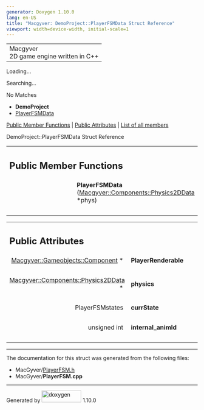 ```yaml
---
generator: Doxygen 1.10.0
lang: en-US
title: "Macgyver: DemoProject::PlayerFSMData Struct Reference"
viewport: width=device-width, initial-scale=1
---
```


<div id="top">

<div id="titlearea">

<table data-cellspacing="0" data-cellpadding="0">
<colgroup>
<col style="width: 100%" />
</colgroup>
<tbody>
<tr id="projectrow" class="odd">
<td id="projectalign"><div id="projectname">
Macgyver
</div>
<div id="projectbrief">
2D game engine written in C++
</div></td>
</tr>
</tbody>
</table>

</div>

<div id="main-nav">

</div>

<div id="MSearchSelectWindow"
onmouseover="return searchBox.OnSearchSelectShow()"
onmouseout="return searchBox.OnSearchSelectHide()"
onkeydown="return searchBox.OnSearchSelectKey(event)">

</div>

<div id="MSearchResultsWindow">

<div id="MSearchResults">

<div class="SRPage">

<div id="SRIndex">

<div id="SRResults">

</div>

<div id="Loading" class="SRStatus">

Loading...

</div>

<div id="Searching" class="SRStatus">

Searching...

</div>

<div id="NoMatches" class="SRStatus">

No Matches

</div>

</div>

</div>

</div>

</div>

<div id="nav-path" class="navpath">

- **DemoProject**
- <a href="struct_demo_project_1_1_player_f_s_m_data.html"
  class="el">PlayerFSMData</a>

</div>

</div>

<div class="header">

<div class="summary">

[Public Member Functions](#pub-methods) \| [Public
Attributes](#pub-attribs) \| [List of all
members](struct_demo_project_1_1_player_f_s_m_data-members.html)

</div>

<div class="headertitle">

<div class="title">

DemoProject::PlayerFSMData Struct Reference

</div>

</div>

</div>

<div class="contents">

<table class="memberdecls">
<colgroup>
<col style="width: 50%" />
<col style="width: 50%" />
</colgroup>
<tbody>
<tr class="odd heading">
<td colspan="2"><h2 id="public-member-functions"
class="groupheader"><span id="pub-methods"></span> Public Member
Functions</h2></td>
</tr>
<tr id="r_a473a00d30564ec39afa6126ef6d952ee"
class="even memitem:a473a00d30564ec39afa6126ef6d952ee">
<td class="memItemLeft" style="text-align: right;"
data-valign="top"><span id="a473a00d30564ec39afa6126ef6d952ee"></span>
 </td>
<td class="memItemRight"
data-valign="bottom"><strong>PlayerFSMData</strong> (<a
href="struct_macgyver_1_1_components_1_1_physics2_d_data.html"
class="el">Macgyver::Components::Physics2DData</a> *phys)</td>
</tr>
<tr class="odd separator:a473a00d30564ec39afa6126ef6d952ee">
<td colspan="2" class="memSeparator"> </td>
</tr>
</tbody>
</table>

<table class="memberdecls">
<colgroup>
<col style="width: 50%" />
<col style="width: 50%" />
</colgroup>
<tbody>
<tr class="odd heading">
<td colspan="2"><h2 id="public-attributes" class="groupheader"><span
id="pub-attribs"></span> Public Attributes</h2></td>
</tr>
<tr id="r_aadfced4e471ea86be310db37d096d7cb"
class="even memitem:aadfced4e471ea86be310db37d096d7cb">
<td class="memItemLeft" style="text-align: right;"
data-valign="top"><span id="aadfced4e471ea86be310db37d096d7cb"></span>
<a href="class_macgyver_1_1_gameobjects_1_1_component.html"
class="el">Macgyver::Gameobjects::Component</a> * </td>
<td class="memItemRight"
data-valign="bottom"><strong>PlayerRenderable</strong></td>
</tr>
<tr class="odd separator:aadfced4e471ea86be310db37d096d7cb">
<td colspan="2" class="memSeparator"> </td>
</tr>
<tr id="r_ace02f2badab87b98ea35d70969fbf8c8"
class="even memitem:ace02f2badab87b98ea35d70969fbf8c8">
<td class="memItemLeft" style="text-align: right;"
data-valign="top"><span id="ace02f2badab87b98ea35d70969fbf8c8"></span>
<a href="struct_macgyver_1_1_components_1_1_physics2_d_data.html"
class="el">Macgyver::Components::Physics2DData</a> * </td>
<td class="memItemRight"
data-valign="bottom"><strong>physics</strong></td>
</tr>
<tr class="odd separator:ace02f2badab87b98ea35d70969fbf8c8">
<td colspan="2" class="memSeparator"> </td>
</tr>
<tr id="r_a2442cef4d88a43994b08341e0335911d"
class="even memitem:a2442cef4d88a43994b08341e0335911d">
<td class="memItemLeft" style="text-align: right;"
data-valign="top"><span id="a2442cef4d88a43994b08341e0335911d"></span>
PlayerFSMstates </td>
<td class="memItemRight"
data-valign="bottom"><strong>currState</strong></td>
</tr>
<tr class="odd separator:a2442cef4d88a43994b08341e0335911d">
<td colspan="2" class="memSeparator"> </td>
</tr>
<tr id="r_adfe51f33b40188fbf0ad41e0f3515aa0"
class="even memitem:adfe51f33b40188fbf0ad41e0f3515aa0">
<td class="memItemLeft" style="text-align: right;"
data-valign="top"><span id="adfe51f33b40188fbf0ad41e0f3515aa0"></span>
unsigned int </td>
<td class="memItemRight"
data-valign="bottom"><strong>internal_animId</strong></td>
</tr>
<tr class="odd separator:adfe51f33b40188fbf0ad41e0f3515aa0">
<td colspan="2" class="memSeparator"> </td>
</tr>
</tbody>
</table>

------------------------------------------------------------------------

The documentation for this struct was generated from the following
files:

- MacGyver/<a href="_player_f_s_m_8h_source.html" class="el">PlayerFSM.h</a>
- MacGyver/**PlayerFSM.cpp**

</div>

------------------------------------------------------------------------

<span class="small">Generated
by [<img src="doxygen.svg" class="footer" width="104" height="31"
alt="doxygen" />](https://www.doxygen.org/index.html) 1.10.0</span>
